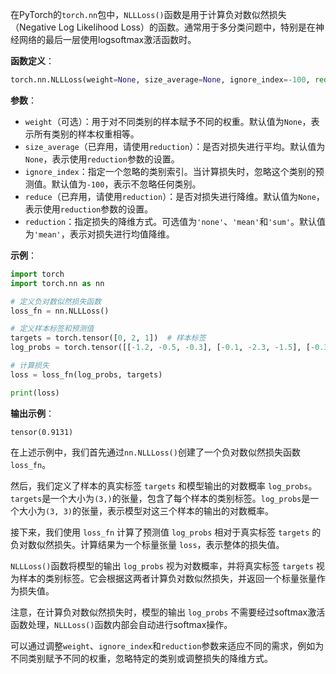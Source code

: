 在PyTorch的`torch.nn`包中，`NLLLoss()`函数是用于计算负对数似然损失（Negative Log Likelihood Loss）的函数。通常用于多分类问题中，特别是在神经网络的最后一层使用logsoftmax激活函数时。

**函数定义**：
```python
torch.nn.NLLLoss(weight=None, size_average=None, ignore_index=-100, reduce=None, reduction='mean')
```

**参数**：
- `weight`（可选）：用于对不同类别的样本赋予不同的权重。默认值为`None`，表示所有类别的样本权重相等。
- `size_average`（已弃用，请使用`reduction`）：是否对损失进行平均。默认值为`None`，表示使用`reduction`参数的设置。
- `ignore_index`：指定一个忽略的类别索引。当计算损失时，忽略这个类别的预测值。默认值为`-100`，表示不忽略任何类别。
- `reduce`（已弃用，请使用`reduction`）：是否对损失进行降维。默认值为`None`，表示使用`reduction`参数的设置。
- `reduction`：指定损失的降维方式。可选值为`'none'`、`'mean'`和`'sum'`。默认值为`'mean'`，表示对损失进行均值降维。

**示例**：
```python
import torch
import torch.nn as nn

# 定义负对数似然损失函数
loss_fn = nn.NLLLoss()

# 定义样本标签和预测值
targets = torch.tensor([0, 2, 1])  # 样本标签
log_probs = torch.tensor([[-1.2, -0.5, -0.3], [-0.1, -2.3, -1.5], [-0.3, -0.8, -1.5]])  # 预测值的对数概率

# 计算损失
loss = loss_fn(log_probs, targets)

print(loss)
```

**输出示例**：
```
tensor(0.9131)
```

在上述示例中，我们首先通过`nn.NLLLoss()`创建了一个负对数似然损失函数 `loss_fn`。

然后，我们定义了样本的真实标签 `targets` 和模型输出的对数概率 `log_probs`。`targets`是一个大小为`(3,)`的张量，包含了每个样本的类别标签。`log_probs`是一个大小为`(3, 3)`的张量，表示模型对这三个样本的输出的对数概率。

接下来，我们使用 `loss_fn` 计算了预测值 `log_probs` 相对于真实标签 `targets` 的负对数似然损失。计算结果为一个标量张量 `loss`，表示整体的损失值。

`NLLLoss()`函数将模型的输出 `log_probs` 视为对数概率，并将真实标签 `targets` 视为样本的类别标签。它会根据这两者计算负对数似然损失，并返回一个标量张量作为损失值。

注意，在计算负对数似然损失时，模型的输出 `log_probs` 不需要经过softmax激活函数处理，`NLLLoss()`函数内部会自动进行softmax操作。

可以通过调整`weight`、`ignore_index`和`reduction`参数来适应不同的需求，例如为不同类别赋予不同的权重，忽略特定的类别或调整损失的降维方式。